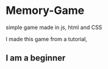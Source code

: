 # Memory-Game
simple game made in js, html and CSS

I made this game from a tutorial, 

## I am a beginner
